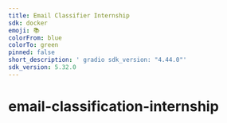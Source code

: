 ```yaml
---
title: Email Classifier Internship
sdk: docker
emoji: 📚
colorFrom: blue
colorTo: green
pinned: false
short_description: ' gradio sdk_version: "4.44.0"'
sdk_version: 5.32.0
---
```

# email-classification-internship